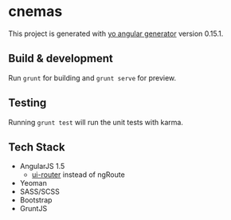 # cnemas

This project is generated with [yo angular generator](https://github.com/yeoman/generator-angular)
version 0.15.1.

## Build & development

Run `grunt` for building and `grunt serve` for preview.

## Testing

Running `grunt test` will run the unit tests with karma.

## Tech Stack
- AngularJS 1.5
  - [ui-router](https://github.com/angular-ui/ui-router) instead of ngRoute
- Yeoman
- SASS/SCSS
- Bootstrap
- GruntJS
